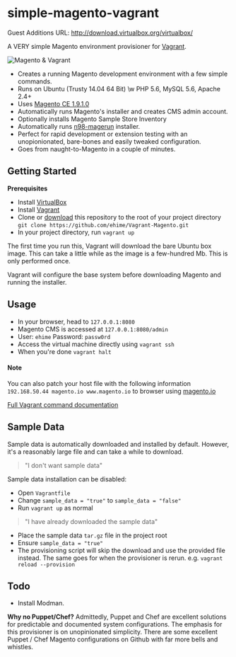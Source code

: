 simple-magento-vagrant
======================

Guest Additions URL: http://download.virtualbox.org/virtualbox/

A VERY simple Magento environment provisioner for [Vagrant](http://www.vagrantup.com/).

![Magento & Vagrant](https://cookieflow.files.wordpress.com/2013/07/magento_vagrant.jpg?w=525&h=225)

* Creates a running Magento development environment with a few simple commands.
* Runs on Ubuntu (Trusty 14.04 64 Bit) \w PHP 5.6, MySQL 5.6, Apache 2.4+
* Uses [Magento CE 1.9.1.0](http://www.magentocommerce.com/download)
* Automatically runs Magento's installer and creates CMS admin account.
* Optionally installs Magento Sample Store Inventory
* Automatically runs [n98-magerun](https://github.com/netz98/n98-magerun) installer.
* Perfect for rapid development or extension testing with an unopionionated, bare-bones and easily tweaked configuration.
* Goes from naught-to-Magento in a couple of minutes.

## Getting Started

**Prerequisites**

* Install [VirtualBox](https://www.virtualbox.org/wiki/Downloads)
* Install [Vagrant](http://www.vagrantup.com/)
* Clone or [download](https://github.com/ehime/Vagrant-Magento/archive/v0.1.0.zip) this repository to the root of your project directory `git clone https://github.com/ehime/Vagrant-Magento.git`
* In your project directory, run `vagrant up`

The first time you run this, Vagrant will download the bare Ubuntu box image. This can take a little while as the image is a few-hundred Mb. This is only performed once.

Vagrant will configure the base system before downloading Magento and running the installer.

## Usage

* In your browser, head to `127.0.0.1:8080`
* Magento CMS is accessed at `127.0.0.1:8080/admin`
* User: `ehime` Password: `passw0rd`
* Access the virtual machine directly using `vagrant ssh`
* When you're done `vagrant halt`

#### Note

You can also patch your host file with the following information `192.168.50.44 magento.io www.magento.io` to browser using [magento.io](http://www.magento.io)


[Full Vagrant command documentation](http://docs.vagrantup.com/v2/cli/index.html)

## Sample Data

Sample data is automatically downloaded and installed by default. However, it's a reasonably large file and can take a while to download.

> "I don't want sample data"

Sample data installation can be disabled:

 * Open `Vagrantfile`
 * Change `sample_data = "true"` to `sample_data = "false"`
 * Run `vagrant up` as normal

> "I have already downloaded the sample data"

 * Place the sample data `tar.gz` file in the project root
 * Ensure `sample_data = "true"`
 * The provisioning script will skip the download and use the provided file instead. The same goes for when the provisioner is rerun. e.g. `vagrant reload --provision`

## Todo
* Install Modman.

**Why no Puppet/Chef?**
Admittedly, Puppet and Chef are excellent solutions for predictable and documented system configurations. The emphasis for this provisioner is on unopinionated simplicity. There are some excellent Puppet / Chef Magento configurations on Github with far more bells and whistles.
